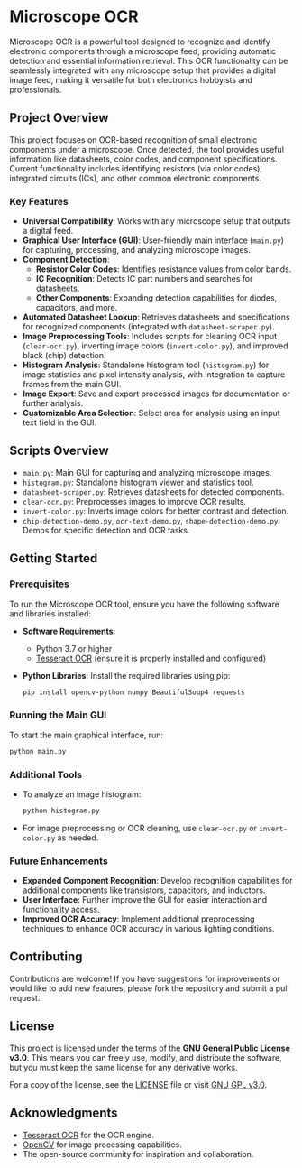 # Microscope OCR

Microscope OCR is a powerful tool designed to recognize and identify electronic components through a microscope feed, providing automatic detection and essential information retrieval. This OCR functionality can be seamlessly integrated with any microscope setup that provides a digital image feed, making it versatile for both electronics hobbyists and professionals.

## Project Overview

This project focuses on OCR-based recognition of small electronic components under a microscope. Once detected, the tool provides useful information like datasheets, color codes, and component specifications. Current functionality includes identifying resistors (via color codes), integrated circuits (ICs), and other common electronic components.

### Key Features

- **Universal Compatibility**: Works with any microscope setup that outputs a digital feed.
- **Graphical User Interface (GUI)**: User-friendly main interface (`main.py`) for capturing, processing, and analyzing microscope images.
- **Component Detection**:
  - **Resistor Color Codes**: Identifies resistance values from color bands.
  - **IC Recognition**: Detects IC part numbers and searches for datasheets.
  - **Other Components**: Expanding detection capabilities for diodes, capacitors, and more.
- **Automated Datasheet Lookup**: Retrieves datasheets and specifications for recognized components (integrated with `datasheet-scraper.py`).
- **Image Preprocessing Tools**: Includes scripts for cleaning OCR input (`clear-ocr.py`), inverting image colors (`invert-color.py`), and improved black (chip) detection.
- **Histogram Analysis**: Standalone histogram tool (`histogram.py`) for image statistics and pixel intensity analysis, with integration to capture frames from the main GUI.
- **Image Export**: Save and export processed images for documentation or further analysis.
- **Customizable Area Selection**: Select area for analysis using an input text field in the GUI.

## Scripts Overview

- `main.py`: Main GUI for capturing and analyzing microscope images.
- `histogram.py`: Standalone histogram viewer and statistics tool.
- `datasheet-scraper.py`: Retrieves datasheets for detected components.
- `clear-ocr.py`: Preprocesses images to improve OCR results.
- `invert-color.py`: Inverts image colors for better contrast and detection.
- `chip-detection-demo.py`, `ocr-text-demo.py`, `shape-detection-demo.py`: Demos for specific detection and OCR tasks.

## Getting Started

### Prerequisites

To run the Microscope OCR tool, ensure you have the following software and libraries installed:

- **Software Requirements**:

  - Python 3.7 or higher
  - [Tesseract OCR](https://github.com/tesseract-ocr/tesseract) (ensure it is properly installed and configured)

- **Python Libraries**: Install the required libraries using pip:

  ```bash
  pip install opencv-python numpy BeautifulSoup4 requests
  ```

### Running the Main GUI

To start the main graphical interface, run:

```bash
python main.py
```

### Additional Tools

- To analyze an image histogram:

  ```bash
  python histogram.py
  ```

- For image preprocessing or OCR cleaning, use `clear-ocr.py` or `invert-color.py` as needed.

### Future Enhancements

- **Expanded Component Recognition**: Develop recognition capabilities for additional components like transistors, capacitors, and inductors.
- **User Interface**: Further improve the GUI for easier interaction and functionality access.
- **Improved OCR Accuracy**: Implement additional preprocessing techniques to enhance OCR accuracy in various lighting conditions.

## Contributing

Contributions are welcome! If you have suggestions for improvements or would like to add new features, please fork the repository and submit a pull request.

## License

This project is licensed under the terms of the **GNU General Public License v3.0**. This means you can freely use, modify, and distribute the software, but you must keep the same license for any derivative works.

For a copy of the license, see the [LICENSE](LICENSE) file or visit [GNU GPL v3.0](https://www.gnu.org/licenses/gpl-3.0.html).

## Acknowledgments

- [Tesseract OCR](https://github.com/tesseract-ocr/tesseract) for the OCR engine.
- [OpenCV](https://opencv.org/) for image processing capabilities.
- The open-source community for inspiration and collaboration.
